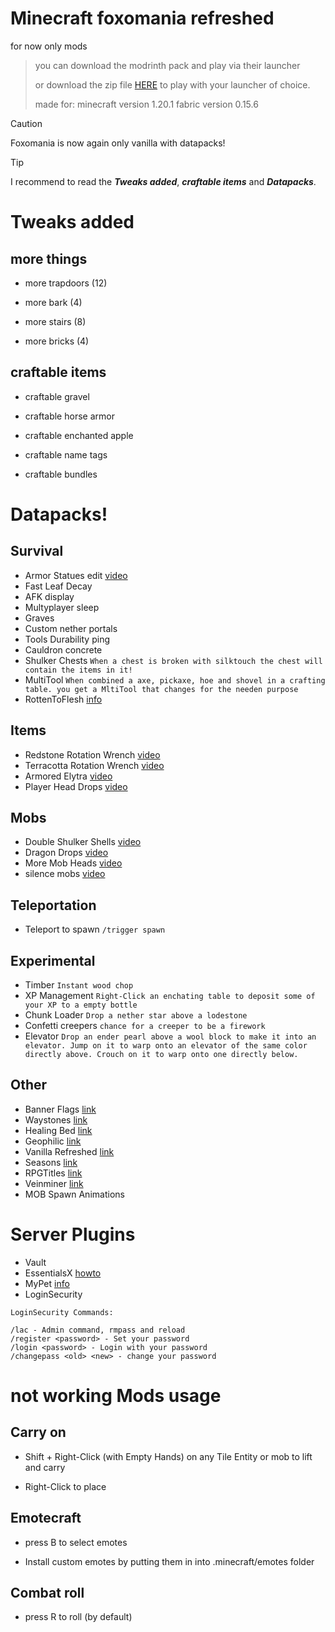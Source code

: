 # Minecraft foxomania refreshed

for now only mods

> you can download the modrinth pack and play via their launcher
> 
> or download the zip file [HERE](https://drive.google.com/file/d/1Xg_p3ZuIv0qIy72iOP1HMRlQ9LUocgrV/view?usp=sharing) to play with your launcher of choice.
>
> made for:
> minecraft version 1.20.1
> fabric version 0.15.6

> [!CAUTION]
> Foxomania is now again only vanilla with datapacks!

> [!TIP]
> I recommend to read the **_Tweaks added_**, _**craftable items**_ and _**Datapacks**_.


# Tweaks added

## more things

- more trapdoors (12)

- more bark (4)

- more stairs (8)

- more bricks (4)


## craftable items

- craftable gravel

- craftable horse armor

- craftable enchanted apple

- craftable name tags

- craftable bundles

# Datapacks!

## Survival

- Armor Statues edit [video](https://www.youtube.com/watch?v=nV9-_RacnoI)
- Fast Leaf Decay
- AFK display
- Multyplayer sleep
- Graves
- Custom nether portals
- Tools Durability ping
- Cauldron concrete
- Shulker Chests ```When a chest is broken with silktouch the chest will contain the items in it!```
- MultiTool ```When combined a axe, pickaxe, hoe and shovel in a crafting table. you get a MltiTool that changes for the needen purpose```
- RottenToFlesh [info](https://www.curseforge.com/minecraft/customization/rottentoleather)

## Items

- Redstone Rotation Wrench [video](https://youtu.be/AFu4n_Ql1_o?t=70)
- Terracotta Rotation Wrench [video](https://youtu.be/lfcwKXhjC9Y?t=508)
- Armored Elytra [video](https://youtu.be/UCUivDpVDhE)
- Player Head Drops [video](https://www.youtube.com/watch?v=Usb1mEIK_wQ)

## Mobs

- Double Shulker Shells [video](https://youtu.be/lfcwKXhjC9Y?t=319)
- Dragon Drops [video](https://youtu.be/lfcwKXhjC9Y?t=359)
- More Mob Heads [video](https://www.youtube.com/watch?v=C04fwclOdQo)
- silence mobs [video](https://youtu.be/lfcwKXhjC9Y?t=487)

## Teleportation

- Teleport to spawn ```/trigger spawn```

## Experimental

- Timber ```Instant wood chop```
- XP Management ```Right-Click an enchating table to deposit some of your XP to a empty bottle```
- Chunk Loader ```Drop a nether star above a lodestone```
- Confetti creepers ```chance for a creeper to be a firework```
- Elevator ```Drop an ender pearl above a wool block to make it into an elevator. Jump on it to warp onto an elevator of the same color directly above. Crouch on it to warp onto one directly below.```

## Other
- Banner Flags [link](https://www.planetminecraft.com/data-pack/banner-flags-5591137/)
- Waystones [link](https://modrinth.com/datapack/waystones-data-pack)
- Healing Bed [link](https://www.planetminecraft.com/data-pack/healing-bed-4479170/)
- Geophilic [link](https://modrinth.com/datapack/geophilic/gallery)
- Vanilla Refreshed [link](https://modrinth.com/datapack/vanilla-refresh/gallery)
- Seasons [link](https://modrinth.com/datapack/seasons)
- RPGTitles [link](https://modrinth.com/datapack/rpgtitles)
- Veinminer [link](https://modrinth.com/datapack/veinminer)
- MOB Spawn Animations

# Server Plugins

- Vault
- EssentialsX [howto](https://essinfo.xeya.me/commands.html)
- MyPet [info](https://www.spigotmc.org/resources/mypet.12725/)
- LoginSecurity
```
LoginSecurity Commands:

/lac - Admin command, rmpass and reload
/register <password> - Set your password
/login <password> - Login with your password
/changepass <old> <new> - change your password
```


# not working Mods usage

## Carry on

- Shift + Right-Click (with Empty Hands) on any Tile Entity or mob to lift and carry

- Right-Click to place

## Emotecraft

- press B to select emotes

- Install custom emotes by putting them in into .minecraft/emotes folder


## Combat roll

- press R to roll (by default)
